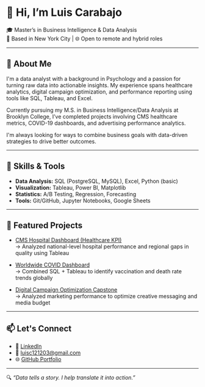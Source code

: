 # 👋 Hi, I’m Luis Carabajo

🎓 Master’s in Business Intelligence & Data Analysis  
📍 Based in New York City | 🌐 Open to remote and hybrid roles

---

## 💼 About Me

I'm a data analyst with a background in Psychology and a passion for turning raw data into actionable insights. My experience spans healthcare analytics, digital campaign optimization, and performance reporting using tools like SQL, Tableau, and Excel.

Currently pursuing my M.S. in Business Intelligence/Data Analysis at Brooklyn College, I’ve completed projects involving CMS healthcare metrics, COVID-19 dashboards, and advertising performance analytics.

I'm always looking for ways to combine business goals with data-driven strategies to drive better outcomes.

---

## 🔧 Skills & Tools

- **Data Analysis:** SQL (PostgreSQL, MySQL), Excel, Python (basic)
- **Visualization:** Tableau, Power BI, Matplotlib
- **Statistics:** A/B Testing, Regression, Forecasting
- **Tools:** Git/GitHub, Jupyter Notebooks, Google Sheets

---

## 📂 Featured Projects

- [CMS Hospital Dashboard (Healthcare KPI)](https://github.com/Mario121284/cms-healthcare-dashboard)  
  → Analyzed national-level hospital performance and regional gaps in quality using Tableau

- [Worldwide COVID Dashboard]((https://github.com/Mario121284/Covid_Findings))  
  → Combined SQL + Tableau to identify vaccination and death rate trends globally

- [Digital Campaign Optimization Capstone]((https://github.com/Mario121284/capstone-campaign-optimization))  
  → Analyzed marketing performance to optimize creative messaging and media budget

---

## 📫 Let's Connect

- 💼 [LinkedIn](https://www.linkedin.com/in/luis-carabajo-a5449b250/)
- 📧 luisc121203@gmail.com
- 🌐 [GitHub Portfolio](https://github.com/Mario121284)

---

🔍 *“Data tells a story. I help translate it into action.”*
